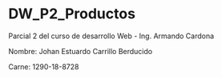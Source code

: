 # DW_P2_Productos
Parcial 2 del curso de desarrollo Web - Ing. Armando Cardona


Nombre: Johan Estuardo Carrillo Berducido

Carne: 1290-18-8728
